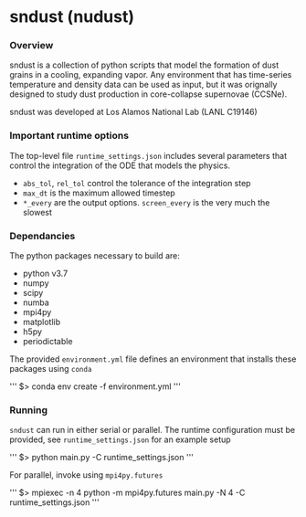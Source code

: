 # sndust (nudust)

### Overview

sndust is a collection of python scripts that model the formation of dust grains in a cooling, expanding vapor. Any environment that has time-series temperature and density data can be used as input, but it was orignally designed to study dust production in core-collapse supernovae (CCSNe).

sndust was developed at Los Alamos National Lab (LANL C19146)

### Important runtime options
The top-level file `runtime_settings.json` includes several parameters that control the integration of the ODE that models the physics.
- `abs_tol`, `rel_tol` control the tolerance of the integration step
- `max_dt` is the maximum allowed timestep
- `*_every` are the output options. `screen_every` is the very much the slowest

### Dependancies
The python packages necessary to build are:
- python v3.7
- numpy
- scipy
- numba
- mpi4py
- matplotlib
- h5py
- periodictable

The provided `environment.yml` file defines an environment that installs these packages using `conda`

'''
$> conda env create -f environment.yml
'''

### Running
`sndust` can run in either serial or parallel. The runtime configuration must be provided, see `runtime_settings.json` for an example setup

'''
$> python main.py -C runtime_settings.json
'''

For parallel, invoke using `mpi4py.futures`

'''
$> mpiexec -n 4 python -m mpi4py.futures main.py -N 4 -C runtime_settings.json
'''

